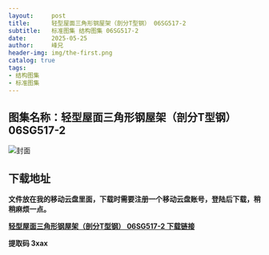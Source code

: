 ```yaml
---
layout:     post
title:      轻型屋面三角形钢屋架（剖分T型钢） 06SG517-2
subtitle:   标准图集 结构图集 06SG517-2
date:       2025-05-25
author:     峰兄
header-img: img/the-first.png
catalog: true
tags:
- 结构图集
- 标准图集
---
```

## 图集名称：轻型屋面三角形钢屋架（剖分T型钢） 06SG517-2
![封面](https://pic1.imgdb.cn/item/6834257458cb8da5c80f00f2.jpg)


## 下载地址 ##
**文件放在我的移动云盘里面，下载时需要注册一个移动云盘账号，登陆后下载，稍稍麻烦一点。**  
  
[**轻型屋面三角形钢屋架（剖分T型钢） 06SG517-2 下载链接**](https://caiyun.139.com/w/i/2nc6oysUyUrt3)


**提取码 3xax**


